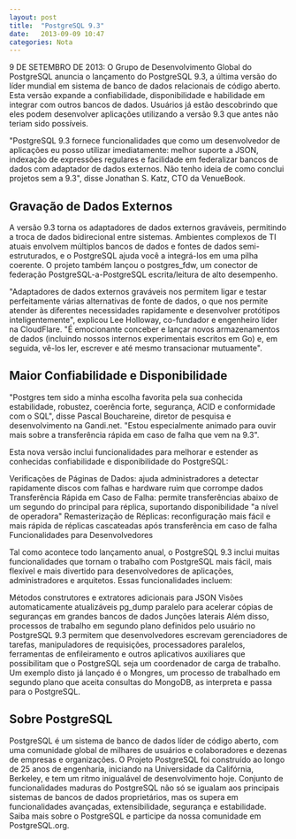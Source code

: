 ```yaml
---
layout: post
title:  "PostgreSQL 9.3"
date:   2013-09-09 10:47
categories: Nota
---
```


9 DE SETEMBRO DE 2013: O Grupo de Desenvolvimento Global do PostgreSQL anuncia o lançamento do PostgreSQL 9.3, a última versão do líder mundial em sistema de banco de dados relacionais de código aberto. Esta versão expande a confiabilidade, disponibilidade e habilidade em integrar com outros bancos de dados. Usuários já estão descobrindo que eles podem desenvolver aplicações utilizando a versão 9.3 que antes não teriam sido possíveis.

"PostgreSQL 9.3 fornece funcionalidades que como um desenvolvedor de aplicações eu posso utilizar imediatamente: melhor suporte a JSON, indexação de expressões regulares e facilidade em federalizar bancos de dados com adaptador de dados externos. Não tenho ideia de como conclui projetos sem a 9.3", disse Jonathan S. Katz, CTO da VenueBook.

## Gravação de Dados Externos

A versão 9.3 torna os adaptadores de dados externos graváveis, permitindo a troca de dados bidirecional entre sistemas. Ambientes complexos de TI atuais envolvem múltiplos bancos de dados e fontes de dados semi-estruturados, e o PostgreSQL ajuda você a integrá-los em uma pilha coerente. O projeto também lançou o postgres_fdw, um conector de federação PostgreSQL-a-PostgreSQL escrita/leitura de alto desempenho.

"Adaptadores de dados externos graváveis nos permitem ligar e testar perfeitamente várias alternativas de fonte de dados, o que nos permite atender às diferentes necessidades rapidamente e desenvolver protótipos inteligentemente", explicou Lee Holloway, co-fundador e engenheiro líder na CloudFlare. "É emocionante conceber e lançar novos armazenamentos de dados (incluindo nossos internos experimentais escritos em Go) e, em seguida, vê-los ler, escrever e até mesmo transacionar mutuamente".

## Maior Confiabilidade e Disponibilidade

"Postgres tem sido a minha escolha favorita pela sua conhecida estabilidade, robustez, coerência forte, segurança, ACID e conformidade com o SQL", disse Pascal Bouchareine, diretor de pesquisa e desenvolvimento na Gandi.net. "Estou especialmente animado para ouvir mais sobre a transferência rápida em caso de falha que vem na 9.3".

Esta nova versão inclui funcionalidades para melhorar e estender as conhecidas confiabilidade e disponibilidade do PostgreSQL:

Verificações de Páginas de Dados: ajuda administradores a detectar rapidamente discos com falhas e hardware ruim que corrompe dados
Transferência Rápida em Caso de Falha: permite transferências abaixo de um segundo do principal para réplica, suportando disponibilidade "a nível de operadora"
Remasterização de Réplicas: reconfiguração mais fácil e mais rápida de réplicas cascateadas após transferência em caso de falha
Funcionalidades para Desenvolvedores

Tal como acontece todo lançamento anual, o PostgreSQL 9.3 inclui muitas funcionalidades que tornam o trabalho com PostgreSQL mais fácil, mais flexível e mais divertido para desenvolvedores de aplicações, administradores e arquitetos. Essas funcionalidades incluem:

Métodos construtores e extratores adicionais para JSON
Visões automaticamente atualizáveis
pg_dump paralelo para acelerar cópias de seguranças em grandes bancos de dados
Junções laterais
Além disso, processos de trabalho em segundo plano definidos pelo usuário no PostgreSQL 9.3 permitem que desenvolvedores escrevam gerenciadores de tarefas, manipuladores de requisições, processadores paralelos, ferramentas de enfileiramento e outros aplicativos auxiliares que possibilitam que o PostgreSQL seja um coordenador de carga de trabalho. Um exemplo disto já lançado é o Mongres, um processo de trabalhado em segundo plano que aceita consultas do MongoDB, as interpreta e passa para o PostgreSQL.

## Sobre PostgreSQL

PostgreSQL é um sistema de banco de dados líder de código aberto, com uma comunidade global de milhares de usuários e colaboradores e dezenas de empresas e organizações. O Projeto PostgreSQL foi construído ao longo de 25 anos de engenharia, iniciando na Universidade da Califórnia, Berkeley, e tem um ritmo inigualável de desenvolvimento hoje. Conjunto de funcionalidades maduras do PostgreSQL não só se igualam aos principais sistemas de bancos de dados proprietários, mas os supera em funcionalidades avançadas, extensibilidade, segurança e estabilidade. Saiba mais sobre o PostgreSQL e participe da nossa comunidade em PostgreSQL.org.
